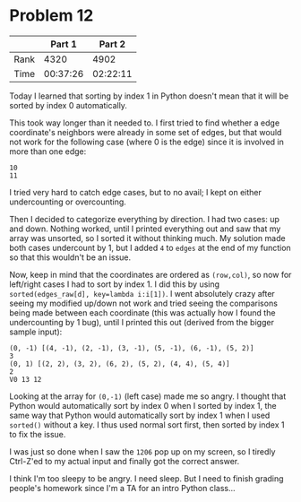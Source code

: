 # Problem 12
| | Part 1 | Part 2 |
|---|---|---|
| Rank | 4320 | 4902 |
| Time | 00:37:26 | 02:22:11 |

Today I learned that sorting by index 1 in Python doesn't mean that it will be sorted by index 0 automatically.

This took way longer than it needed to. I first tried to find whether a edge coordinate's neighbors were already in some set of edges, but that would not work for the following case (where 0 is the edge) since it is involved in more than one edge:
```
10
11
```
I tried very hard to catch edge cases, but to no avail; I kept on either undercounting or overcounting.

Then I decided to categorize everything by direction. I had two cases: up and down. Nothing worked, until I printed everything out and saw that my array was unsorted, so I sorted it without thinking much. My solution made both cases undercount by 1, but I added `4` to `edges` at the end of my function so that this wouldn't be an issue.

Now, keep in mind that the coordinates are ordered as `(row,col)`, so now for left/right cases I had to sort by index 1. I did this by using `sorted(edges_raw[d], key=lambda i:i[1])`. I went absolutely crazy after seeing my modified up/down not work and tried seeing the comparisons being made between each coordinate (this was actually how I found the undercounting by 1 bug), until I printed this out (derived from the bigger sample input):
```
(0, -1) [(4, -1), (2, -1), (3, -1), (5, -1), (6, -1), (5, 2)]
3
(0, 1) [(2, 2), (3, 2), (6, 2), (5, 2), (4, 4), (5, 4)]
2
V0 13 12
```
Looking at the array for `(0,-1)` (left case) made me so angry. I thought that Python would automatically sort by index 0 when I sorted by index 1, the same way that Python would automatically sort by index 1 when I used `sorted()` without a key. I thus used normal sort first, then sorted by index 1 to fix the issue.

I was just so done when I saw the `1206` pop up on my screen, so I tiredly Ctrl-Z'ed to my actual input and finally got the correct answer.

I think I'm too sleepy to be angry. I need sleep. But I need to finish grading people's homework since I'm a TA for an intro Python class...
